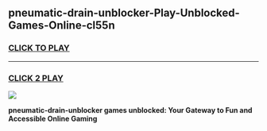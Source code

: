 
## pneumatic-drain-unblocker-Play-Unblocked-Games-Online-cl55n
<h3>
<a href="https://premium76.site?title=pneumatic-drain-unblocker&ref=25A">CLICK TO PLAY</a></h3>
<hr>

<h3>
<a href="https://premium76.site?title=pneumatic-drain-unblocker&ref=25A">CLICK 2 PLAY</a>
  
</h3>

<a href="https://premium76.site?title=pneumatic-drain-unblocker&ref=25A"><img src="https://clearcache.store/games.png"></a>


**pneumatic-drain-unblocker games unblocked: Your Gateway to Fun and Accessible Online Gaming**
